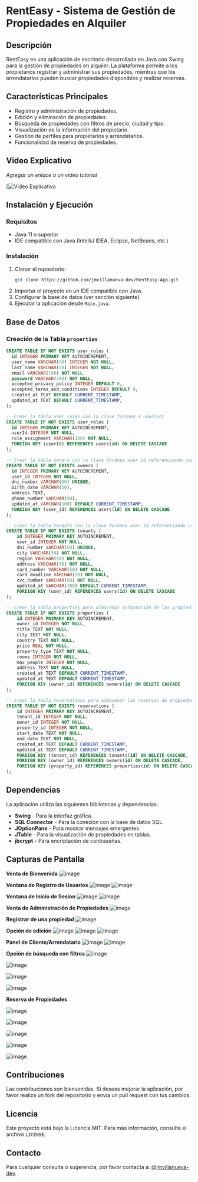 # RentEasy - Sistema de Gestión de Propiedades en Alquiler

## Descripción
RentEasy es una aplicación de escritorio desarrollada en Java con Swing para la gestión de propiedades en alquiler. La plataforma permite a los propietarios registrar y administrar sus propiedades, mientras que los arrendatarios pueden buscar propiedades disponibles y realizar reservas.

## Características Principales
- Registro y administración de propiedades.
- Edición y eliminación de propiedades.
- Búsqueda de propiedades con filtros de precio, ciudad y tipo.
- Visualización de la información del propietario.
- Gestión de perfiles para propietarios y arrendatarios.
- Funcionalidad de reserva de propiedades.

## Video Explicativo
_Agregar un enlace a un video tutorial_

[![Video Explicativo](https://youtu.be/kqynjbb4QQk?si=R-JFSpazN_TAyZb0)

## Instalación y Ejecución
### Requisitos
- Java 11 o superior
- IDE compatible con Java (IntelliJ IDEA, Eclipse, NetBeans, etc.)

### Instalación
1. Clonar el repositorio:
   ```sh
   git clone https://github.com/jmvillanueva-dev/RentEasy-App.git
   ```
2. Importar el proyecto en un IDE compatible con Java.
3. Configurar la base de datos (ver sección siguiente).
4. Ejecutar la aplicación desde `Main.java`.

## Base de Datos
### Creación de la Tabla `properties`
```sql
CREATE TABLE IF NOT EXISTS user_roles (
  id INTEGER PRIMARY KEY AUTOINCREMENT,
  user_name VARCHAR(50) INTEGER NOT NULL,
  last_name VARCHAR(50) INTEGER NOT NULL,
  email VARCHAR(100) NOT NULL,
  password VARCHAR(200) NOT NULL,
  accepted_privacy_policy INTEGER DEFAULT 0,
  accepted_terms_and_conditions INTEGER DEFAULT 0,
  created_at TEXT DEFAULT CURRENT_TIMESTAMP,
  updated_at TEXT DEFAULT CURRENT_TIMESTAMP,
);

-- Crear la tabla user_roles con la clave foránea a user(id)
CREATE TABLE IF NOT EXISTS user_roles (
  id INTEGER PRIMARY KEY AUTOINCREMENT,
  userId INTEGER NOT NULL,
  role_assignment VARCHAR(100) NOT NULL,
  FOREIGN KEY (userId) REFERENCES users(id) ON DELETE CASCADE
);

-- Crear la tabla owners con la clave foránea user_id referenciando users(id)
CREATE TABLE IF NOT EXISTS owners (
  id INTEGER PRIMARY KEY AUTOINCREMENT,
  user_id INTEGER NOT NULL,
  dni_number VARCHAR(50) UNIQUE,
  birth_date VARCHAR(50),
  address TEXT,
  phone_number VARCHAR(50),
  updated_at VARCHAR(100) DEFAULT CURRENT_TIMESTAMP,
  FOREIGN KEY (user_id) REFERENCES users(id) ON DELETE CASCADE
);

-- Crear la tabla tenants con la clave foránea user_id referenciando users(id)
CREATE TABLE IF NOT EXISTS tenants (
    id INTEGER PRIMARY KEY AUTOINCREMENT,
    user_id INTEGER NOT NULL,
    dni_number VARCHAR(50) UNIQUE,
    city VARCHAR(50) NOT NULL,
    region VARCHAR(50) NOT NULL,
    address VARCHAR(50) NOT NULL,
    card_number VARCHAR(50) NOT NULL,
    card_deadline VARCHAR(50) NOT NULL,
    cvc_number VARCHAR(50) NOT NULL,
    updated_at VARCHAR(100) DEFAULT CURRENT_TIMESTAMP,
    FOREIGN KEY (user_id) REFERENCES users(id) ON DELETE CASCADE
);

-- Crear la tabla properties para almacenar información de las propiedades
CREATE TABLE IF NOT EXISTS properties (
    id INTEGER PRIMARY KEY AUTOINCREMENT,
    owner_id INTEGER NOT NULL,
    title TEXT NOT NULL,
    city TEXT NOT NULL,
    country TEXT NOT NULL,
    price REAL NOT NULL,
    property_type TEXT NOT NULL,
    rooms INTEGER NOT NULL,
    max_people INTEGER NOT NULL,
    address TEXT NOT NULL,
    created_at TEXT DEFAULT CURRENT_TIMESTAMP,
    updated_at TEXT DEFAULT CURRENT_TIMESTAMP,
    FOREIGN KEY (owner_id) REFERENCES owners(id) ON DELETE CASCADE
);

-- Crear la tabla reservations para almacenar las reservas de propiedades
CREATE TABLE IF NOT EXISTS reservations (
    id INTEGER PRIMARY KEY AUTOINCREMENT,
    tenant_id INTEGER NOT NULL,
    owner_id INTEGER NOT NULL,
    property_id INTEGER NOT NULL,
    start_date TEXT NOT NULL,
    end_date TEXT NOT NULL,
    created_at TEXT DEFAULT CURRENT_TIMESTAMP,
    updated_at TEXT DEFAULT CURRENT_TIMESTAMP,
    FOREIGN KEY (tenant_id) REFERENCES tenants(id) ON DELETE CASCADE,
    FOREIGN KEY (owner_id) REFERENCES owners(id) ON DELETE CASCADE,
    FOREIGN KEY (property_id) REFERENCES properties(id) ON DELETE CASCADE
);

```

## Dependencias
La aplicación utiliza las siguientes bibliotecas y dependencias:
- **Swing** - Para la interfaz gráfica.
- **SQL Connector** - Para la conexión con la base de datos SQL.
- **JOptionPane** - Para mostrar mensajes emergentes.
- **JTable** - Para la visualización de propiedades en tablas.
- **jbcrypt** - Para encriptación de contraseñas.

## Capturas de Pantalla

**Venta de Bienvenida**
![image](https://github.com/user-attachments/assets/dc7124af-9057-4050-8007-4eeaea6ece7b)


**Ventana de Registro de Usuarios**
![image](https://github.com/user-attachments/assets/fe8374d9-7306-4d09-8f1a-227ad182dce2)
![image](https://github.com/user-attachments/assets/504d47a4-3e9b-45d7-a883-8e1136344211)


**Ventana de Inicio de Sesion**
![image](https://github.com/user-attachments/assets/50ddfdad-9453-468d-9b94-72f602a6abc4)
![image](https://github.com/user-attachments/assets/2a29b25f-e7cd-4930-a075-59431534abcd)


**Venta de Administración de Propiedades**
![image](https://github.com/user-attachments/assets/885f5ab9-f459-4440-baeb-74d1a88fcf8c)


**Registrar de una propiedad**
![image](https://github.com/user-attachments/assets/539a82b8-0daf-4017-acec-f278efa988f7)


**Opción de edición**
![image](https://github.com/user-attachments/assets/0a32873f-8f2d-410d-a8ef-f01d17a25fa1)
![image](https://github.com/user-attachments/assets/a69041e2-13f9-4e5f-8054-80bb004c2a3d)
![image](https://github.com/user-attachments/assets/77a689cc-6f65-4a92-86b5-57d79c37ba35)


**Panel de Cliente/Arrendatario**
![image](https://github.com/user-attachments/assets/ef1ca06e-7f04-4b4a-8a08-63113ebc7210)
![image](https://github.com/user-attachments/assets/15e04850-7393-43fa-822a-237c80820b09)

**Opción de búsqueda con filtros**
![image](https://github.com/user-attachments/assets/f138755c-f34a-4c75-a86c-0258607976b1)

![image](https://github.com/user-attachments/assets/d3d316b4-ca23-4c4b-bf7c-693e8b5375b3)

![image](https://github.com/user-attachments/assets/353d95d6-312e-4d55-97e5-7fc6437cf210)

![image](https://github.com/user-attachments/assets/172f7908-9908-4aa9-a46f-f1bf6f558b20)

**Reserva de Propiedades**

![image](https://github.com/user-attachments/assets/0e4b2bd7-3626-4d05-8217-efa34eed0a0c)

![image](https://github.com/user-attachments/assets/b99897cf-8160-4a83-992e-a9194d56e501)

![image](https://github.com/user-attachments/assets/45dfc92e-b9ba-4830-9f35-f4f0016218ad)

![image](https://github.com/user-attachments/assets/0f25e67a-f9d0-4fb6-af5f-e20a1791757d)

![image](https://github.com/user-attachments/assets/f7ba804e-c328-4ec1-a19c-0fa8c0a4dacd)



## Contribuciones
Las contribuciones son bienvenidas. Si deseas mejorar la aplicación, por favor realiza un fork del repositorio y envía un pull request con tus cambios.

## Licencia
Este proyecto está bajo la Licencia MIT. Para más información, consulta el archivo `LICENSE`.

## Contacto
Para cualquier consulta o sugerencia, por favor contacta a: [@jmvillanueva-dev](mailto:jhonny.villanueva@epn.edu.ec).

